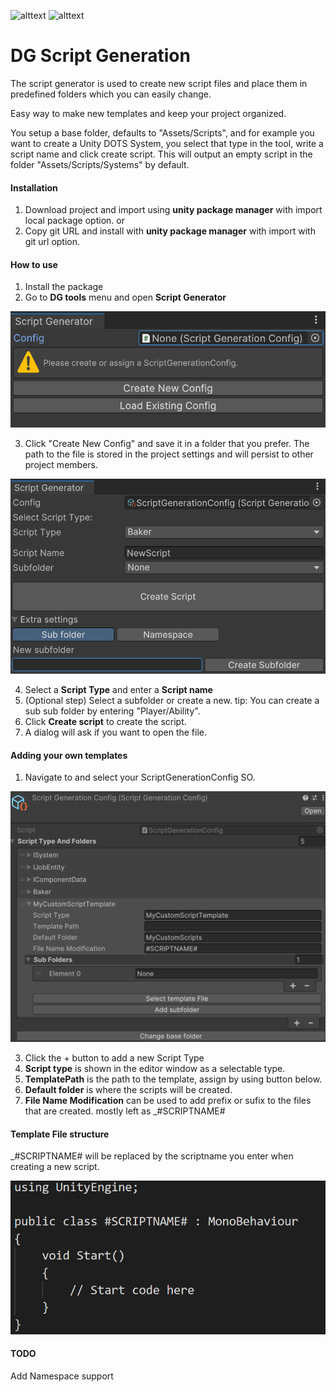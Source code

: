 ![alttext](https://img.shields.io/badge/Unity%20version-6000-lightgrey&?style=for-the-badge&logo=unity&color=lightgray) ![alttext](https://img.shields.io/badge/O.S-Windiws%2011-lightgrey&?style=for-the-badge&color=purple)
# DG Script Generation
The script generator is used to create new script files and place them in predefined folders which you can easily change.

Easy way to make new templates and keep your project organized.

You setup a base folder, defaults to "Assets/Scripts", and for example you want to create a Unity DOTS System, you select that type in the tool, write a script name and click create script.
This will output an empty script in the folder "Assets/Scripts/Systems" by default.

#### Installation
1. Download project and import using <b>unity package manager</b> with import local package option.
   or
2. Copy git URL and install with <b>unity package manager</b> with import with git url option.

#### How to use
1. Install the package
2. Go to <b>DG tools</b> menu and open <b>Script Generator</b>

![Script Generator Window:](./Images/Step1.png)

3. Click "Create New Config" and save it in a folder that you prefer. The path to the file is stored in the project settings and will persist to other project members.

![Script Generator Window:](./Images/Step2.png)

4. Select a <b>Script Type</b> and enter a <b>Script name</b> 
5. (Optional step) Select a subfolder or create a new.
   tip: You can create a sub sub folder by entering "Player/Ability".
6. Click <b>Create script</b> to create the script.
7. A dialog will ask if you want to open the file.

#### Adding your own templates
1. Navigate to and select your ScriptGenerationConfig SO.

![Script Generator Config:](./Images/Step3.png)

3. Click the + button to add a new Script Type
4. <b>Script type</b> is shown in the editor window as a selectable type.
5. <b>TemplatePath</b> is the path to the template, assign by using button below.
6. <b>Default folder</b> is where the scripts will be created.
7. <b>File Name Modification</b> can be used to add prefix or sufix to the files that are created. mostly left as _#SCRIPTNAME#

#### Template File structure
_#SCRIPTNAME# will be replaced by the scriptname you enter when creating a new script.

![Script Template:](./Images/Step4.png)

#### TODO
Add Namespace support
